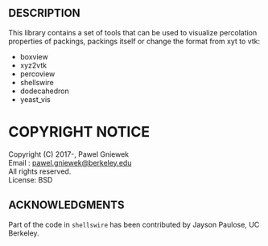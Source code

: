 ## DESCRIPTION ###

This library contains a set of tools that can be used to visualize percolation properties of packings, packings itself or change the format from xyt to  vtk:

* boxview
* xyz2vtk
* percoview   
* shellswire
* dodecahedron
* yeast\_vis 

COPYRIGHT NOTICE
================
Copyright (C) 2017-,  Pawel Gniewek  
Email  : pawel.gniewek@berkeley.edu  
All rights reserved.  
License: BSD

## ACKNOWLEDGMENTS ###
Part of the code in `shellswire` has been contributed by Jayson Paulose, UC Berkeley.

